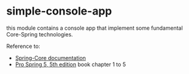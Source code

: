 # simple-console-app

this module contains a console app that implement some fundamental Core-Spring technologies. 

Reference to:
- [Spring-Core documentation](https://docs.spring.io/spring-framework/docs/current/reference/html/core.html)
- [Pro Spring 5, 5th edition](https://www.amazon.com/Pro-Spring-Depth-Guide-Framework/dp/1484228073) book chapter 1 to 5